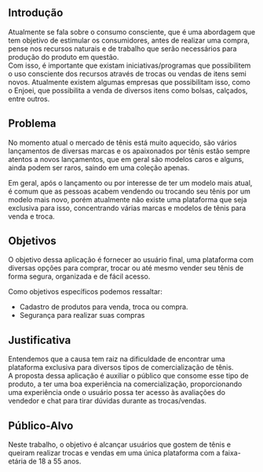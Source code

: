 ## Introdução
Atualmente se fala sobre o consumo consciente, que é uma abordagem que tem objetivo de estimular os consumidores, antes de realizar uma compra, pense nos recursos naturais e de trabalho que serão necessários para produção do produto em questão.<br>
Com isso, é importante que existam iniciativas/programas que possibilitem o uso consciente dos recursos através de trocas ou vendas de itens semi novos. Atualmente existem algumas empresas que possibilitam isso, como o Enjoei, que possibilita a venda de diversos itens como bolsas, calçados, entre outros. 

## Problema
No momento atual o mercado de tênis está muito aquecido, são vários lançamentos de diversas marcas e os apaixonados por tênis estão sempre atentos a novos lançamentos, que em geral são modelos caros e alguns, ainda podem ser raros, saindo em uma coleção apenas. 

Em geral, após o lançamento ou por interesse de ter um modelo mais atual, é comum que as pessoas acabem vendendo ou trocando seu tênis por um modelo mais novo, porém atualmente não existe uma plataforma que seja exclusiva para isso, concentrando várias marcas e modelos de tênis para venda e troca. 

## Objetivos
O objetivo dessa aplicação é fornecer ao usuário final, uma plataforma com diversas opções para comprar, trocar ou até mesmo vender seu tênis de forma segura, organizada e de fácil acesso. 

Como objetivos específicos podemos ressaltar:

- Cadastro de produtos para venda, troca ou compra. 
- Segurança para realizar suas compras

## Justificativa
Entendemos que a causa tem raiz na dificuldade de encontrar uma plataforma exclusiva para diversos tipos de comercialização de tênis. <br>
A proposta dessa aplicação é auxiliar o público que consome esse tipo de produto, a ter uma boa experiência na comercialização, proporcionando uma experiência onde o usuário possa ter acesso às avaliações do vendedor e chat para tirar dúvidas durante as trocas/vendas.

## Público-Alvo
Neste trabalho, o objetivo é alcançar usuários que gostem de tênis e queiram realizar trocas e vendas em uma única plataforma com a faixa-etária de 18 a 55 anos. 



